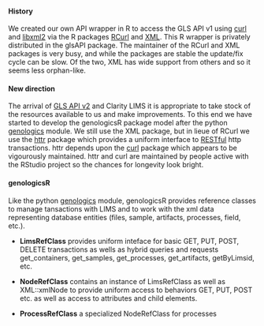 #### History

We created our own API wrapper in R to access the GLS API v1 using [curl](http://curl.haxx.se/) and [libxml2](http://xmlsoft.org/) via the R packages [RCurl](http://cran.r-project.org/web/packages/RCurl/index.html) and [XML](http://cran.r-project.org/web/packages/XML/index.html).  This R wrapper is privately distributed in the glsAPI package. The maintainer of the RCurl and XML packages is very busy, and while the packages are stable the update/fix cycle can be slow.  Of the two, XML has wide support from others and so it seems less orphan-like.

#### New direction

The arrival of [GLS API v2](http://genologics.com/developer) and Clarity LIMS it is appropriate to take stock of the resources available to us and make improvements.  To this end we have started to develop the genologicsR package model after the python [genologics](https://github.com/SciLifeLab/genologics) module.  We still use the XML package, but in lieue of RCurl we use the [httr](http://cran.r-project.org/web/packages/httr/index.html) package which provides a uniform interface to [RESTful](https://en.wikipedia.org/wiki/Representational_state_transfer) http transactions.  httr depends upon the [curl](http://cran.r-project.org/web/packages/curl/index.html) package which appears to be vigourously maintained.  httr and curl are maintained by people active with the RStudio project so the chances for longevity look bright.

#### genologicsR

Like the python [genologics](https://github.com/SciLifeLab/genologics) module, genologicsR provides reference classes to manage tansactions with LIMS and to work with the xml data representing database entities (files, sample, artifacts, processes, field, etc.).

+ **LimsRefClass** provides uniform inteface for basic GET, PUT, POST, DELETE transactions as wells as hybrid queries and requests get_containers, get_samples, get_processes, get_artifacts, getByLimsid, etc.
    
+ **NodeRefClass** contains an instance of LimsRefClass as well as XML::xmlNode to provide uniform access to behaviors GET, PUT, POST etc. as well as access to attributes and child elements.

+ **ProcessRefClass** a specialized NodeRefClass for processes

